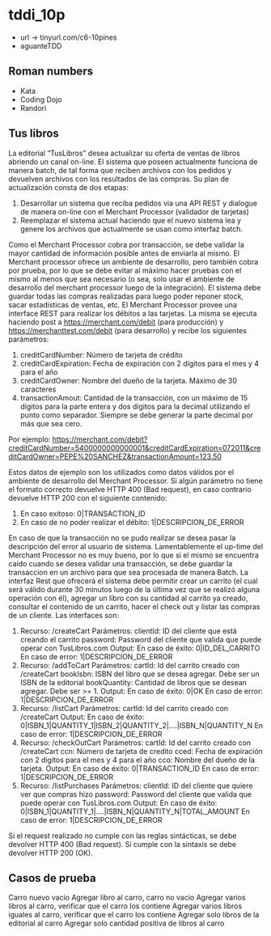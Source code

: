 # tddi_10p

- url -> tinyurl.com/c6-10pines
- aguanteTDD

## Roman numbers
- Kata
- Coding Dojo
- Randori

## Tus libros
La editorial “TusLibros” desea actualizar su oferta de ventas de libros abriendo un canal on-line.
El sistema que poseen actualmente funciona de manera batch, de tal forma que reciben archivos con los pedidos y devuelven archivos con los resultados de las compras. Su plan de actualización consta de dos etapas:

1) Desarrollar un sistema que reciba pedidos via una API REST y dialogue de manera on-line con el Merchant Processor (validador de tarjetas)
2) Reemplazar el sistema actual haciendo que el nuevo sistema lea y genere los archivos que actualmente se usan como interfaz batch.

Como el Merchant Processor cobra por transacción, se debe validar la mayor cantidad de información posible antes de enviarla al mismo.
El Merchant processor ofrece un ambiente de desarrollo, pero también cobra por prueba, por lo que se debe evitar al máximo hacer pruebas con el mismo al menos que sea necesario (o sea, solo usar el ambiente de desarrollo del merchant processor luego de la integración).
El sistema debe guardar todas las compras realizadas para luego poder reponer stock, sacar estadísticas de ventas, etc.
El Merchant Processor provee una interface REST para realizar los débitos a las tarjetas. La misma se ejecuta haciendo post a
https://merchant.com/debit
(para producción) y
https://merchanttest.com/debit
(para desarrollo) y recibe los siguientes parámetros:

1) creditCardNumber: Número de tarjeta de crédito
2) creditCardExpiration: Fecha de expiración con 2 dígitos para el mes y 4 para el año
3) creditCardOwner: Nombre del dueño de la tarjeta. Máximo de 30 caracteres
4) transactionAmout: Cantidad de la transacción, con un máximo de 15 dígitos para la parte entera y dos dígitos para la decimal utilizando el punto como separador. Siempre se debe generar la parte decimal por más que sea cero.

Por ejemplo:
https://merchant.com/debit?creditCardNumber=5400000000000001&creditCardExpiration=072011&creditCardOwner=PEPE%20SANCHEZ&transactionAmount=123.50

Estos datos de ejemplo son los utilizados como datos válidos por el ambiente de desarrollo del Merchant Processor.
Si algún parámetro no tiene el formato correcto devuelve HTTP 400 (Bad request), en caso contrario devuelve HTTP 200 con el siguiente contenido:

1) En caso exitoso: 0|TRANSACTION_ID
2) En caso de no poder realizar el débito: 1|DESCRIPCION_DE_ERROR

En caso de que la transacción no se pudo realizar se desea pasar la descripción del error al usuario de sistema.
Lamentablemente el up-time del Merchant Processor no es muy bueno, por lo que si el mismo se encuentra caído cuando se desea validar una transacción, se debe guardar la transaccion en un archivo para que sea procesada de manera Batch.
La interfaz Rest que ofrecerá el sistema debe permitir crear un carrito (el cual será válido durante 30 minutos luego de la última vez que se realizó alguna operación con él), agregar un libro con su cantidad al carrito ya creado, consultar el contenido de un carrito, hacer el check out y listar las compras de un cliente. Las interfaces son:

1) Recurso: /createCart
Parámetros:
clientId: ID del cliente que está creando el carrito
password: Password del cliente que valida que puede operar con TusLibros.com
Output:
En caso de éxito: 0|ID_DEL_CARRITO
En caso de error: 1|DESCRIPCION_DE_ERROR
2) Recurso: /addToCart
Parámetros:
cartId: Id del carrito creado con /createCart
bookIsbn: ISBN del libro que se desea agregar. Debe ser un ISBN de la editorial
bookQuantity: Cantidad de libros que se desean agregar. Debe ser >= 1.
Output:
En caso de éxito: 0|OK
En caso de error: 1|DESCRIPCION_DE_ERROR
3) Recurso: /listCart
Parámetros:
cartId: Id del carrito creado con /createCart
Output:
En caso de éxito: 0|ISBN_1|QUANTITY_1|ISBN_2|QUANTITY_2|....|ISBN_N|QUANTITY_N
En caso de error: 1|DESCRIPCION_DE_ERROR
4) Recurso: /checkOutCart
Parámetros:
cartId: Id del carrito creado con /createCart
ccn: Número de tarjeta de credito
cced: Fecha de expiración con 2 digitos para el mes y 4 para el año
cco: Nombre del dueño de la tarjeta.
Output:
En caso de éxito: 0|TRANSACTION_ID
En caso de error: 1|DESCRIPCION_DE_ERROR
5) Recurso: /listPurchases
Parámetros:
clientId: ID del cliente que quiere ver que compras hizo
password: Password del cliente que valida que puede operar con TusLibros.com
Output:
En caso de éxito: 0|ISBN_1|QUANTITY_1|....|ISBN_N|QUANTITY_N|TOTAL_AMOUNT
En caso de error: 1|DESCRIPCION_DE_ERROR

Si el request realizado no cumple con las reglas sintácticas, se debe devolver HTTP 400 (Bad request). Si cumple con la
sintaxis se debe devolver HTTP 200 (OK).


## Casos de prueba
Carro nuevo vacio
Agregar libro al carro, carro no vacio
Agregar varios libros al carro, verificar que el carro los contiene
Agregar varios libros iguales al carro, verificar que el carro los contiene
Agregar solo libros de la editorial al carro
Agregar solo cantidad positiva de libros al carro
